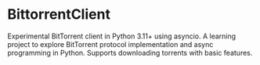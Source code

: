 # BittorrentClient
Experimental BitTorrent client in Python 3.11+ using asyncio. A learning project to explore BitTorrent protocol implementation and async programming in Python. Supports downloading torrents with basic features.
